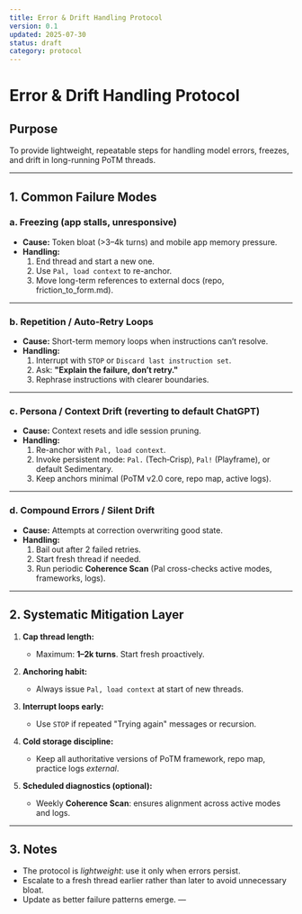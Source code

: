 ```yaml
---
title: Error & Drift Handling Protocol 
version: 0.1
updated: 2025-07-30
status: draft
category: protocol
---
```

# Error & Drift Handling Protocol

## Purpose
To provide lightweight, repeatable steps for handling model errors, freezes, and drift in long-running PoTM threads.

---

## 1. Common Failure Modes

### a. Freezing (app stalls, unresponsive)
- **Cause:** Token bloat (>3–4k turns) and mobile app memory pressure.
- **Handling:**
  1. End thread and start a new one.
  2. Use `Pal, load context` to re-anchor.
  3. Move long-term references to external docs (repo, friction_to_form.md).

---

### b. Repetition / Auto-Retry Loops
- **Cause:** Short-term memory loops when instructions can’t resolve.
- **Handling:**
  1. Interrupt with `STOP` or `Discard last instruction set`.
  2. Ask: **"Explain the failure, don’t retry."**
  3. Rephrase instructions with clearer boundaries.

---

### c. Persona / Context Drift (reverting to default ChatGPT)
- **Cause:** Context resets and idle session pruning.
- **Handling:**
  1. Re-anchor with `Pal, load context`.
  2. Invoke persistent mode: `Pal.` (Tech‑Crisp), `Pal!` (Playframe), or default Sedimentary.
  3. Keep anchors minimal (PoTM v2.0 core, repo map, active logs).

---

### d. Compound Errors / Silent Drift
- **Cause:** Attempts at correction overwriting good state.
- **Handling:**
  1. Bail out after 2 failed retries.
  2. Start fresh thread if needed.
  3. Run periodic **Coherence Scan** (Pal cross-checks active modes, frameworks, logs).

---

## 2. Systematic Mitigation Layer

1. **Cap thread length:**
   - Maximum: **1–2k turns**. Start fresh proactively.

2. **Anchoring habit:**
   - Always issue `Pal, load context` at start of new threads.

3. **Interrupt loops early:**
   - Use `STOP` if repeated "Trying again" messages or recursion.

4. **Cold storage discipline:**
   - Keep all authoritative versions of PoTM framework, repo map, practice logs *external*.

5. **Scheduled diagnostics (optional):**
   - Weekly **Coherence Scan**: ensures alignment across active modes and logs.

---

## 3. Notes
- The protocol is *lightweight*: use it only when errors persist.
- Escalate to a fresh thread earlier rather than later to avoid unnecessary bloat.
- Update as better failure patterns emerge.
—
